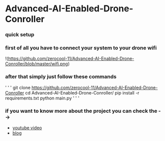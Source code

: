 # Advanced-AI-Enabled-Drone-Conroller
### quick setup
### first of all you have to connect your system to your drone wifi 
!(https://github.com/zerocool-11/Advanced-AI-Enabled-Drone-Conroller/blob/master/wifi.png)

### after that simply just follow these commands
' ' '
git clone https://github.com/zerocool-11/Advanced-AI-Enabled-Drone-Conroller
cd Advanced-AI-Enabled-Drone-Conroller/
pip install -r requirements.txt
python main.py
' ' '

### if you want to know more about the project you can check the  -->
- [youtube video](https://youtu.be/IKPfPFuR0XE) 
- [blog](https://techmusings.optisolbusiness.com/advanced-a-i-enabled-drone-controller-96946ced7d33)
